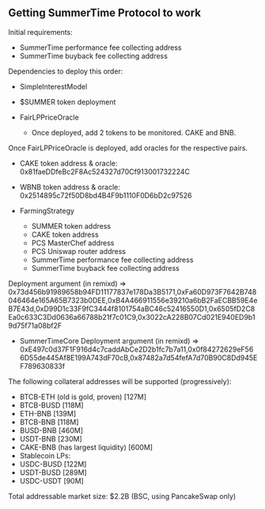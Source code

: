 ## Getting SummerTime Protocol to work

Initial requirements:
- SummerTime performance fee collecting address
- SummerTime buyback fee collecting address

Dependencies to deploy this order:

- SimpleInterestModel

- $SUMMER token deployment

- FairLPPriceOracle
    - Once deployed, add 2 tokens to be monitored. CAKE and BNB.

Once FairLPPriceOracle is deployed, add oracles for the respective pairs.
 - CAKE token address & oracle: 0x81faeDDfeBc2F8Ac524327d70Cf913001732224C
 - WBNB token address & oracle: 0x2514895c72f50D8bd4B4F9b1110F0D6bD2c97526

- FarmingStrategy
    - SUMMER token address
    - CAKE token address
    - PCS MasterChef address
    - PCS Uniswap router address
    - SummerTime performance fee collecting address
    - SummerTime buyback fee collecting address

Deployment argument (in remixd)
=> 0x73d456b91989658b94FD11177837e178Da3B5171,0xFa60D973F7642B748046464e165A65B7323b0DEE,0xB4A466911556e39210a6bB2FaECBB59E4eB7E43d,0xD99D1c33F9fC3444f8101754aBC46c52416550D1,0x6505fD2C8Ea0c633C3Dd0636a66788b21f7c01C9,0x3022cA228B07Cd021E940ED9b19d75f71a08bf2F


- SummerTimeCore
Deployment argument (in remixd)
=> 0xE497c0d37F1F916d4c7caddAbCe2D2b1fc7b7a11,0x0f84272629eF566D55de445Af8E199A743dF70cB,0x87482a7d54fefA7d70B90C8Dd945EF789630833f


The following collateral addresses will be supported (progressively):
- BTCB-ETH (old is gold, proven) [127M]
- BTCB-BUSD [118M]
- ETH-BNB [139M]
- BTCB-BNB [118M]
- BUSD-BNB [460M]
- USDT-BNB [230M]
- CAKE-BNB (has largest liquidity) [600M]
- Stablecoin LPs:
- USDC-BUSD [122M]
- USDT-BUSD [289M]
- USDC-USDT [90M]

Total addressable market size: $2.2B (BSC, using PancakeSwap only) 
